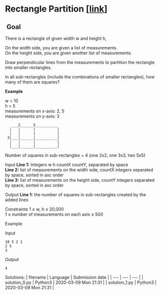 # Rectangle Partition \[[link](https://www.codingame.com/training/easy/rectangle-partition)\]


 Goal
-----


There is a rectangle of given width w and height h,  
  
On the width side, you are given a list of measurements.  
On the height side, you are given another list of measurements.  
  
Draw perpendicular lines from the measurements to partition the rectangle into smaller rectangles.  
  
In all sub-rectangles (include the combinations of smaller rectangles), how many of them are squares?  
  
  
**Example**  
  
w = 10  
h = 5  
measurements on x-axis: 2, 5  
measurements on y-axis: 3  
  

```
   ___2______5__________   
  |   |      |          |  
  |   |      |          |  
 3|___|______|__________|  
  |   |      |          |  
  |___|______|__________|
```
  
Number of squares in sub-rectangles = 4 (one 2x2, one 3x3, two 5x5)



Input
**Line 1:**  Integers w h countX countY, separated by space  
**Line 2:**  list of measurements on the width side, countX integers separated by space, sorted in asc order  
**Line 3:**  list of measurements on the height side, countY integers separated by space, sorted in asc order


Output
**Line 1:**  the number of squares in sub-rectangles created by the added lines


Constraints
1 ≤ w, h ≤ 20,000  
1 ≤ number of measurements on each axis ≤ 500


Example


Input

```
10 5 2 1
2 5
3
```



Output

```
4
```





Solutions:
| filename | Language | Submission date |
| --- | --- | --- |
| solution_0.py | Python3 | 2020-03-09 Mon 21:31 |
| solution_1.py | Python3 | 2020-03-09 Mon 21:31 |
